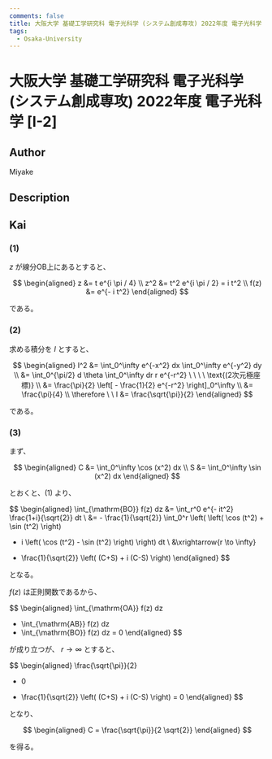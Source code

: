 ```yaml
---
comments: false
title: 大阪大学 基礎工学研究科 電子光科学 (システム創成専攻) 2022年度 電子光科学 [I-2]
tags:
  - Osaka-University
---
```

# 大阪大学 基礎工学研究科 電子光科学 (システム創成専攻) 2022年度 電子光科学 \[I-2\]

## **Author**
Miyake

## **Description**

## **Kai**
### (1)
$z$ が線分OB上にあるとすると、

$$
  \begin{aligned}
  z &= t e^{i \pi / 4}
  \\
  z^2 &= t^2 e^{i \pi / 2} = i t^2
  \\
  f(z) &= e^{- i t^2}
  \end{aligned}
$$

である。

### (2)
求める積分を $I$ とすると、

$$
  \begin{aligned}
  I^2
  &= \int_0^\infty e^{-x^2} dx \int_0^\infty e^{-y^2} dy
  \\
  &= \int_0^{\pi/2} d \theta \int_0^\infty dr r e^{-r^2}
  \ \ \ \ \text{(2次元極座標)}
  \\
  &= \frac{\pi}{2} \left[ - \frac{1}{2} e^{-r^2} \right]_0^\infty
  \\
  &= \frac{\pi}{4}
  \\
  \therefore \ \ 
  I &= \frac{\sqrt{\pi}}{2}
  \end{aligned}
$$

である。

### (3)
まず、

$$
  \begin{aligned}
  C &= \int_0^\infty \cos (x^2) dx
  \\
  S &= \int_0^\infty \sin (x^2) dx
  \end{aligned}
$$

とおくと、(1) より、

$$
  \begin{aligned}
  \int_{\mathrm{BO}} f(z) dz
  &= \int_r^0 e^{- it^2} \frac{1+i}{\sqrt{2}} dt
  \\
  &= - \frac{1}{\sqrt{2}} \int_0^r \left(
  \left( \cos (t^2) + \sin (t^2) \right)
  + i \left( \cos (t^2) - \sin (t^2) \right) \right) dt
  \\
  &\xrightarrow{r \to \infty}
  - \frac{1}{\sqrt{2}} \left( (C+S) + i (C-S) \right)
  \end{aligned}
$$

となる。

$f(z)$ は正則関数であるから、

$$
  \begin{aligned}
  \int_{\mathrm{OA}} f(z) dz
  + \int_{\mathrm{AB}} f(z) dz
  + \int_{\mathrm{BO}} f(z) dz
  = 0
  \end{aligned}
$$

が成り立つが、 $r \to \infty$ とすると、

$$
  \begin{aligned}
  \frac{\sqrt{\pi}}{2}
  + 0
  - \frac{1}{\sqrt{2}} \left( (C+S) + i (C-S) \right)
  = 0
  \end{aligned}
$$

となり、

$$
  \begin{aligned}
  C = \frac{\sqrt{\pi}}{2 \sqrt{2}}
  \end{aligned}
$$

を得る。